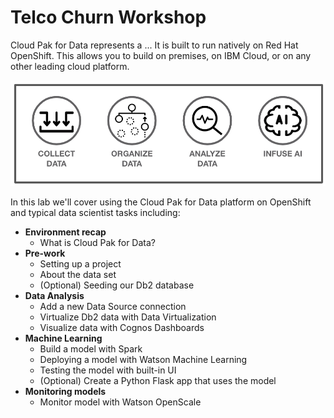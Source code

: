 # Telco Churn Workshop

Cloud Pak for Data represents a ... It is built to run natively on Red Hat OpenShift. This allows you to build on premises, on IBM Cloud, or on any other leading cloud platform.

![](.gitbook/assets/images/generic/cp4data.png)

In this lab we'll cover using the Cloud Pak for Data platform on OpenShift and typical data scientist tasks including:

* **Environment recap**
  * What is Cloud Pak for Data?
* **Pre-work**
  * Setting up a project
  * About the data set
  * (Optional) Seeding our Db2 database
* **Data Analysis**
  * Add a new Data Source connection
  * Virtualize Db2 data with Data Virtualization
  * Visualize data with Cognos Dashboards
* **Machine Learning**
  * Build a model with Spark
  * Deploying a model with Watson Machine Learning
  * Testing the model with built-in UI
  * (Optional) Create a Python Flask app that uses the model
* **Monitoring models**
  * Monitor model with Watson OpenScale
